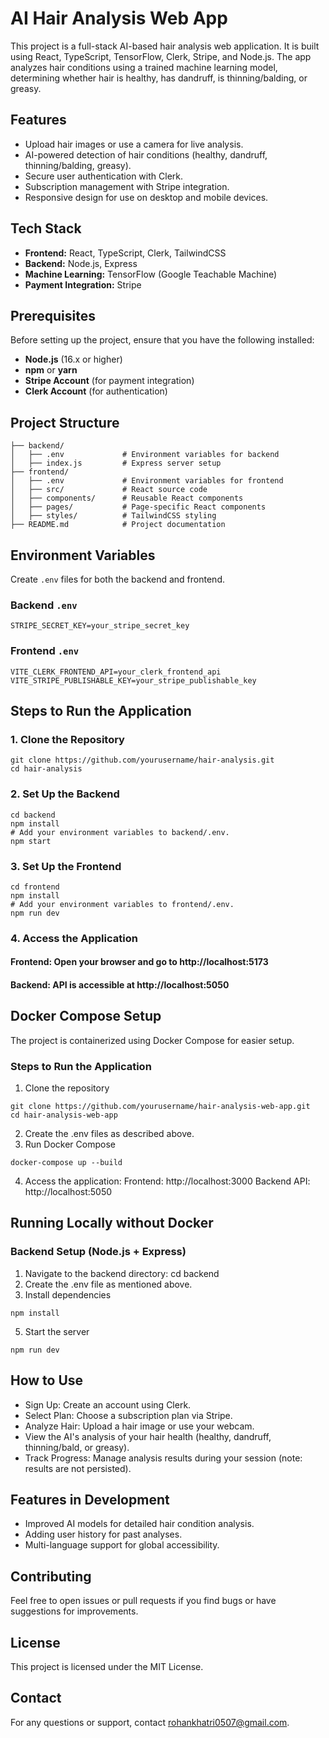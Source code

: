 # AI Hair Analysis Web App

This project is a full-stack AI-based hair analysis web application. It is built using React, TypeScript, TensorFlow, Clerk, Stripe, and Node.js. The app analyzes hair conditions using a trained machine learning model, determining whether hair is healthy, has dandruff, is thinning/balding, or greasy.

## Features

- Upload hair images or use a camera for live analysis.
- AI-powered detection of hair conditions (healthy, dandruff, thinning/balding, greasy).
- Secure user authentication with Clerk.
- Subscription management with Stripe integration.
- Responsive design for use on desktop and mobile devices.

## Tech Stack

- **Frontend:** React, TypeScript, Clerk, TailwindCSS
- **Backend:** Node.js, Express
- **Machine Learning:** TensorFlow (Google Teachable Machine)
- **Payment Integration:** Stripe

## Prerequisites

Before setting up the project, ensure that you have the following installed:

- **Node.js** (16.x or higher)
- **npm** or **yarn**
- **Stripe Account** (for payment integration)
- **Clerk Account** (for authentication)

## Project Structure

```plaintext
├── backend/
│   ├── .env             # Environment variables for backend
│   ├── index.js         # Express server setup
├── frontend/
│   ├── .env             # Environment variables for frontend
│   ├── src/             # React source code
│   ├── components/      # Reusable React components
│   ├── pages/           # Page-specific React components
│   ├── styles/          # TailwindCSS styling
├── README.md            # Project documentation
```
## Environment Variables

Create `.env` files for both the backend and frontend.

### Backend `.env`

```plaintext
STRIPE_SECRET_KEY=your_stripe_secret_key
```

### Frontend `.env`
```
VITE_CLERK_FRONTEND_API=your_clerk_frontend_api
VITE_STRIPE_PUBLISHABLE_KEY=your_stripe_publishable_key
```

## Steps to Run the Application

### 1. Clone the Repository
```
git clone https://github.com/yourusername/hair-analysis.git
cd hair-analysis
```

### 2. Set Up the Backend
```
cd backend
npm install
# Add your environment variables to backend/.env.
npm start
```

### 3. Set Up the Frontend
```
cd frontend
npm install
# Add your environment variables to frontend/.env.
npm run dev
```

### 4. Access the Application
#### Frontend: Open your browser and go to http://localhost:5173
#### Backend: API is accessible at http://localhost:5050



## Docker Compose Setup

The project is containerized using Docker Compose for easier setup.

### Steps to Run the Application

1. Clone the repository
```
git clone https://github.com/yourusername/hair-analysis-web-app.git
cd hair-analysis-web-app
```
2. Create the .env files as described above.
3. Run Docker Compose
```
docker-compose up --build
```
4. Access the application:
  Frontend: http://localhost:3000
  Backend API: http://localhost:5050

## Running Locally without Docker

### Backend Setup (Node.js + Express)

1. Navigate to the backend directory: cd backend
2. Create the .env file as mentioned above.
3. Install dependencies
```
npm install
```
5. Start the server
```
npm run dev
```

## How to Use

- Sign Up: Create an account using Clerk.
- Select Plan: Choose a subscription plan via Stripe.
- Analyze Hair: Upload a hair image or use your webcam.
- View the AI's analysis of your hair health (healthy, dandruff, thinning/bald, or greasy).
- Track Progress: Manage analysis results during your session (note: results are not persisted).

## Features in Development

- Improved AI models for detailed hair condition analysis.
- Adding user history for past analyses.
- Multi-language support for global accessibility.

## Contributing

Feel free to open issues or pull requests if you find bugs or have suggestions for improvements.

## License

This project is licensed under the MIT License.

## Contact

For any questions or support, contact rohankhatri0507@gmail.com.



